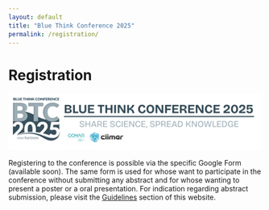 ```yaml
---
layout: default
title: "Blue Think Conference 2025"
permalink: /registration/
---
```


# Registration

![alt text](/assets//images/BTC25_Header.png)

Registering to the conference is possible via the specific Google Form (available soon).
The same form is used for whose want to participate in the conference without submitting any abstract and for whose wanting to present a poster or a oral presentation.
For indication regarding abstract submission, please visit the [Guidelines]([url](https://phdcommitee.github.io/btc2025/guidelines/)) section of this website.

